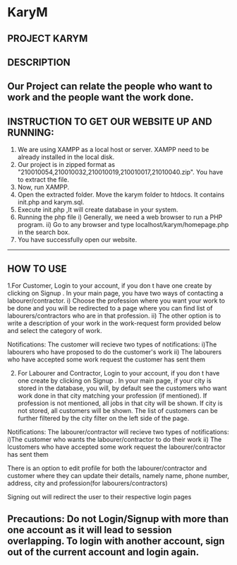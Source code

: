 # KaryM
PROJECT KARYM
---------------

DESCRIPTION
-------------------------------------------------------------------------------------------
Our Project can relate the people who want to work and the people want the work done.
-------------------------------------------------------------------------------------------


INSTRUCTION TO GET OUR WEBSITE UP AND RUNNING:
----------------------------------------------------------------------------------------------------------------------
1. We are using XAMPP as a local host or server. XAMPP need to be already installed in the local disk.
2. Our project is in zipped format as "210010054,210010032,210010019,210010017,21010040.zip". You have to extract the file. 
3. Now, run XAMPP.
4. Open the extracted folder. Move the karym folder to htdocs. It contains init.php and karym.sql. 
5. Execute init.php ,It will create database in your system.
6. Running the php file
   i) Generally, we need a web browser to run a PHP program.
   ii) Go to any browser and type localhost/karym/homepage.php in the search box.
7. You have successfully open our website.
------------------------------------------------------------------------------------------------------------------------


HOW TO USE
--------------------------------------------------------------------------------------------------------------------------------------------------------------------------------------------------------------------------------------------------------------------------------------------------------------------

1.For Customer,
Login to your account, if you don t have one create by clicking on  Signup .
In your main page, you have two ways of contacting a labourer/contractor.
i) Choose the profession where you want your work to be done and you will be redirected to a page where you can find list of labourers/contractors who are in that profession.
ii) The other option is to write a description of your work in the work-request form provided below and select the category of work.

Notifications:
The customer will recieve two types of notifications:
i)The labourers who have proposed to do the customer's work
ii) The labourers who have accepted some work request the customer has sent them

2. For Labourer and Contractor,
Login to your account, if you don t have one create by clicking on  Signup .
In your main page, if your city is stored in the database, you will, by default  see the customers who want work done in that city matching your profession (if mentioned). If profession is not mentioned, all jobs in that city will be shown.
If city is not stored, all customers will be shown.
The list of customers can be further filtered by the city filter on the left side of the page.

Notifications:
The labourer/contractor will recieve two types of notifications:
i)The customer who wants the labourer/contractor to do their work
ii) The lcustomers who have accepted some work request the labourer/contractor has sent them

There is an option to edit profile for both the labourer/contractor and customer where they can update their details, namely name, phone number, address, city and profession(for labourers/contractors)

Signing out will redirect the user to their respective login pages


Precautions:
Do not Login/Signup with more than one account as it will lead to session overlapping.
To login with another account, sign out of the current account and login again.
---------------------------------------------------------------------------------------------------------------------------------------------------------------------------------------------------------------------------------------------------------------------------------------------------------------------


